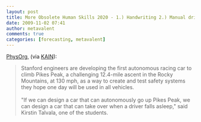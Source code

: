 ```yaml
---
layout: post
title: More Obsolete Human Skills 2020 - 1.) Handwriting 2.) Manual driving, flying
date: 2009-11-02 07:41
author: metavalent
comments: true
categories: [forecasting, metavalent]
---
```

<a target="_blank" href="https://www.physorg.com/news176354395.html">PhysOrg</a>, (via <a target="_blank" href="https://www.kurzweilai.net/news/frame.html?main=/news/news_single.html?id%3D11334">KAIN</a>): <br /><blockquote>Stanford engineers are developing the first autonomous racing car to climb Pikes Peak, a challenging 12.4-mile ascent in the Rocky Mountains, at 130 mph, as a way to create and test safety systems they hope one day will be used in all vehicles.<br /><br />"If we can design a car that can autonomously go up Pikes Peak, we can design a car that can take over when a driver falls asleep," said Kirstin Talvala, one of the students.</blockquote><br /><br /><br /><div class="zemanta-pixie"><img class="zemanta-pixie-img" alt="" src="https://img.zemanta.com/pixy.gif?x-id=b11db44e-bc5f-8c81-9cc0-27449a3c0604" /></div>
